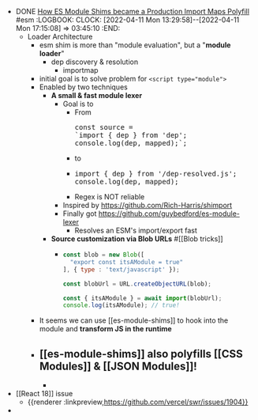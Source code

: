 - DONE [How ES Module Shims became a Production Import Maps Polyfill](https://guybedford.com/es-module-shims-production-import-maps) #esm
  :LOGBOOK:
  CLOCK: [2022-04-11 Mon 13:29:58]--[2022-04-11 Mon 17:15:08] =>  03:45:10
  :END:
	- Loader Architecture
		- esm shim is more than "module evaluation", but a "**module loader**"
			- dep discovery & resolution
				- importmap
		- initial goal is to solve problem for `<script type="module">`
		- Enabled by two techniques
			- **A small & fast module lexer**
				- Goal is to
					- From
					  <pre>const source = 
					  `import { dep } from 'dep';
					  console.log(dep, mapped);`;</pre>
					- to
					- <pre>import { dep } from '/dep-resolved.js';
					  console.log(dep, mapped);</pre>
					- Regex is NOT reliable
				- Inspired by https://github.com/Rich-Harris/shimport
				- Finally got https://github.com/guybedford/es-module-lexer
					- Resolves an ESM's import/export fast
			- **Source customization via Blob URLs** #[[Blob tricks]]
				- ```js
				  const blob = new Blob([
				    "export const itsAModule = true"
				  ], { type : 'text/javascript' });
				  
				  const blobUrl = URL.createObjectURL(blob);
				  
				  const { itsAModule } = await import(blobUrl);
				  console.log(itsAModule); // true!
				  ```
		- It seems we can use [[es-module-shims]] to hook into the module and **transform JS in the runtime**
		- [[es-module-shims]] also polyfills [[CSS Modules]] & [[JSON Modules]]!
			-
			-
- [[React 18]] issue
	- {{renderer :linkpreview,https://github.com/vercel/swr/issues/1904}}
-